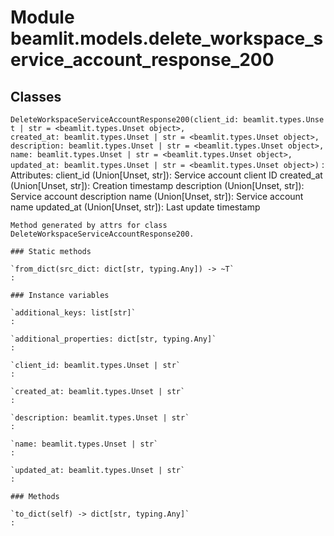 Module beamlit.models.delete_workspace_service_account_response_200
===================================================================

Classes
-------

`DeleteWorkspaceServiceAccountResponse200(client_id: beamlit.types.Unset | str = <beamlit.types.Unset object>, created_at: beamlit.types.Unset | str = <beamlit.types.Unset object>, description: beamlit.types.Unset | str = <beamlit.types.Unset object>, name: beamlit.types.Unset | str = <beamlit.types.Unset object>, updated_at: beamlit.types.Unset | str = <beamlit.types.Unset object>)`
:   Attributes:
        client_id (Union[Unset, str]): Service account client ID
        created_at (Union[Unset, str]): Creation timestamp
        description (Union[Unset, str]): Service account description
        name (Union[Unset, str]): Service account name
        updated_at (Union[Unset, str]): Last update timestamp
    
    Method generated by attrs for class DeleteWorkspaceServiceAccountResponse200.

    ### Static methods

    `from_dict(src_dict: dict[str, typing.Any]) ‑> ~T`
    :

    ### Instance variables

    `additional_keys: list[str]`
    :

    `additional_properties: dict[str, typing.Any]`
    :

    `client_id: beamlit.types.Unset | str`
    :

    `created_at: beamlit.types.Unset | str`
    :

    `description: beamlit.types.Unset | str`
    :

    `name: beamlit.types.Unset | str`
    :

    `updated_at: beamlit.types.Unset | str`
    :

    ### Methods

    `to_dict(self) ‑> dict[str, typing.Any]`
    :